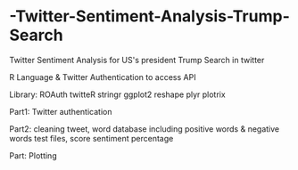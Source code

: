 # -Twitter-Sentiment-Analysis-Trump-Search
 Twitter Sentiment Analysis for US's president Trump Search in twitter
 
 R Language &
 Twitter Authentication to access API
 
 Library:
 ROAuth
 twitteR
 stringr
 ggplot2
 reshape
 plyr
 plotrix

 Part1: Twitter authentication
 
 Part2: cleaning tweet, word database including positive words & negative words test files, score sentiment
    percentage
  
 Part:  Plotting 
